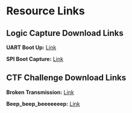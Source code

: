 # Resource Links

## Logic Capture Download Links

**UART Boot Up:**  [Link](https://iot-hw-hacking-resources.s3.us-east-2.amazonaws.com/Logic+Analyzer+Captures/TP-Link+Router+UART+boot+up+capture)

**SPI Boot Capture:** [Link](https://iot-hw-hacking-resources.s3.us-east-2.amazonaws.com/Logic+Analyzer+Captures/SPI_BOOT_CAPTURE)

## CTF Challenge Download Links

**Broken Transmission:** [Link](https://iot-hw-hacking-resources.s3.us-east-2.amazonaws.com/CTF+Challenges/broken_transmission.zip)

**Beep_beep_beeeeeeep:** [Link](https://iot-hw-hacking-resources.s3.us-east-2.amazonaws.com/CTF+Challenges/beep_beep_beeeeeeep.zip)
